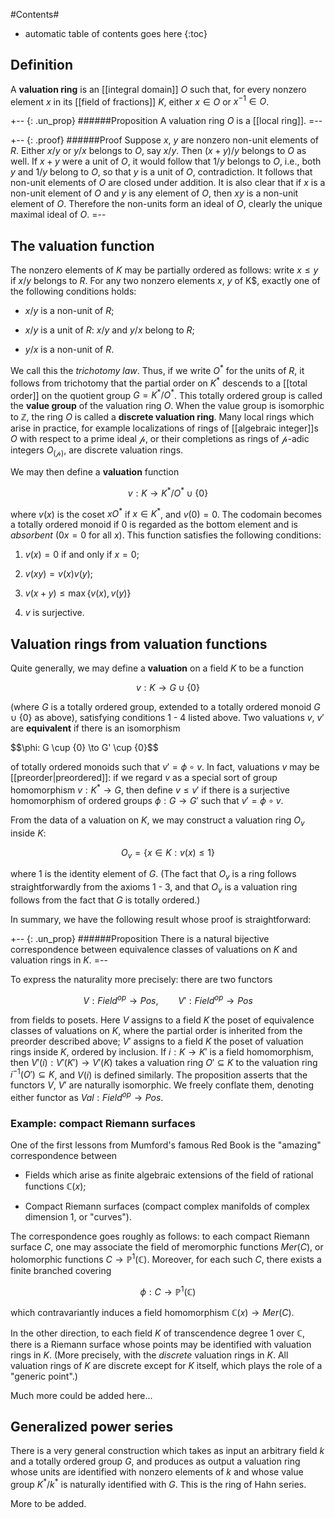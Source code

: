 #Contents#
* automatic table of contents goes here
{:toc}

## Definition

A **valuation ring** is an [[integral domain]] $O$ such that, for every nonzero element $x$ in its [[field of fractions]] $K$, either $x \in O$ or $x^{-1} \in O$. 

+-- {: .un_prop}
######Proposition 
A valuation ring $O$ is a [[local ring]]. 
=-- 

+-- {: .proof} 
######Proof 
Suppose $x$, $y$ are nonzero non-unit elements of $R$. Either $x/y$ or $y/x$ belongs to $O$, say $x/y$. Then $(x+y)/y$ belongs to $O$ as well. If $x+y$ were a unit of $O$, it would follow that $1/y$ belongs to $O$, i.e., both $y$ and $1/y$ belong to $O$, so that $y$ is a unit of $O$, contradiction. It follows that non-unit elements of $O$ are closed under addition. It is also clear that if $x$ is a non-unit element of $O$ and $y$ is any element of $O$, then $x y$ is a non-unit element of $O$. Therefore the non-units form an ideal of $O$, clearly the unique maximal ideal of $O$. 
=--

## The valuation function 

The nonzero elements of $K$ may be partially ordered as follows: write $x \leq y$ if $x/y$ belongs to $R$. For any two nonzero elements $x$, $y$ of K$, exactly one of the following conditions holds: 

* $x/y$ is a non-unit of $R$; 

* $x/y$ is a unit of $R$: $x/y$ and $y/x$ belong to $R$; 

* $y/x$ is a non-unit of $R$. 

We call this the _trichotomy law_. Thus, if we write $O^*$ for the units of $R$, it follows from trichotomy that the partial order on $K^*$ descends to a [[total order]] on the quotient group $G = K^*/O^*$. This totally ordered group is called the **value group** of the valuation ring $O$. When the value group is isomorphic to $\mathbb{Z}$, the ring $O$ is called a **discrete valuation ring**. Many local rings which arise in practice, for example localizations of rings of [[algebraic integer]]s $O$ with respect to a prime ideal $\mathcal{p}$, or their completions as rings of $\mathcal{p}$-adic integers $O_{(\mathcal{p})}$, are discrete valuation rings. 

We may then define a **valuation** function 

$$v: K \to K^*/O^* \cup \{0\}$$ 

where $v(x)$ is the coset $x O^*$ if $x \in K^*$, and $v(0) = 0$. The codomain becomes a totally ordered monoid if $0$ is regarded as the bottom element and is _absorbent_ ($0 x = 0$ for all $x$). This function satisfies the following conditions: 

1. $v(x) = 0$ if and only if $x = 0$; 

1. $v(x y) = v(x)v(y)$; 

1. $v(x + y) \leq \max \{v(x), v(y)\}$ 

1. $v$ is surjective. 

## Valuation rings from valuation functions 

Quite generally, we may define a **valuation** on a field $K$ to be a function 

$$v: K \to G \cup \{0\}$$ 

(where $G$ is a totally ordered group, extended to a totally ordered monoid $G \cup \{0\}$ as above), satisfying conditions 1 - 4 listed above. Two valuations $v$, $v'$ are **equivalent** if there is an isomorphism 

$$\phi: G \cup \{0\} \to G' \cup \{0}$$ 

of totally ordered monoids such that $v' = \phi \circ v$. In fact, valuations $v$ may be [[preorder|preordered]]: if we regard $v$ as a special sort of group homomorphism $v: K^* \to G$, then define $v \leq v'$ if there is a surjective homomorphism of ordered groups $\phi: G \to G'$ such that $v' = \phi \circ v$. 

From the data of a valuation on $K$, we may construct a valuation ring $O_v$ inside $K$: 

$$O_v = \{x \in K: v(x) \leq 1\}$$ 

where $1$ is the identity element of $G$. (The fact that $O_v$ is a ring follows straightforwardly from the axioms 1 - 3, and that $O_v$ is a valuation ring follows from the fact that $G$ is totally ordered.) 

In summary, we have the following result whose proof is straightforward: 

+-- {: .un_prop}
######Proposition 
There is a natural bijective correspondence between equivalence classes of valuations on $K$ and valuation rings in $K$. 
=-- 

To express the naturality more precisely: there are two functors 

$$V: Field^{op} \to Pos, \qquad V': Field^{op} \to Pos$$ 

from fields to posets. Here $V$ assigns to a field $K$ the poset of equivalence classes of valuations on $K$, where the partial order is inherited from the preorder described above; $V'$ assigns to a field $K$ the poset of valuation rings inside $K$, ordered by inclusion. If $i: K \to K'$ is a field homomorphism, then $V'(i): V'(K') \to V'(K)$ takes a valuation ring $O' \subseteq K$ to the valuation ring $i^{-1}(O') \subseteq K$, and $V(i)$ is defined similarly. The proposition asserts that the functors $V$, $V'$ are naturally isomorphic. We freely conflate them, denoting either functor as $Val: Field^{op} \to Pos$. 

### Example: compact Riemann surfaces 

One of the first lessons from Mumford's famous Red Book is the "amazing" correspondence between 

* Fields which arise as finite algebraic extensions of the field of rational functions $\mathbb{C}(x)$; 

* Compact Riemann surfaces (compact complex manifolds of complex dimension 1, or "curves"). 

The correspondence goes roughly as follows: to each compact Riemann surface $C$, one may associate the field of meromorphic functions $Mer(C)$, or holomorphic functions $C \to \mathbb{P}^1(\mathbb{C})$. Moreover, for each such $C$, there exists a finite branched covering 

$$\phi: C \to \mathbb{P}^1(\mathbb{C})$$ 

which contravariantly induces a field homomorphism $\mathbb{C}(x) \to Mer(C)$. 

In the other direction, to each field $K$ of transcendence degree 1 over $\mathbb{C}$, there is a Riemann surface whose points may be identified with valuation rings in $K$. (More precisely, with the _discrete_ valuation rings in $K$. All valuation rings of $K$ are discrete except for $K$ itself, which plays the role of a "generic point".) 

Much more could be added here... 

## Generalized power series 

There is a very general construction which takes as input an arbitrary field $k$ and a totally ordered group $G$, and produces as output a valuation ring whose units are identified with nonzero elements of $k$ and whose value group $K^*/k^*$ is naturally identified with $G$. This is the ring of Hahn series. 

More to be added. 

